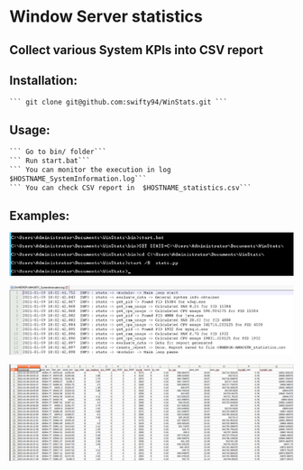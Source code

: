 # Window Server statistics

Collect various System KPIs into CSV report
---

Installation:
---
    ``` git clone git@github.com:swifty94/WinStats.git ```      

Usage:
---
    ``` Go to bin/ folder```
    ``` Run start.bat```
    ``` You can monitor the execution in log $HOSTNAME_SystemInformation.log```    
    ``` You can check CSV report in  $HOSTNAME_statistics.csv```    


Examples:
---
![](https://raw.githubusercontent.com/swifty94/WinStats/master/img/start.png)

![](https://raw.githubusercontent.com/swifty94/WinStats/master/img/log.png)

![](https://raw.githubusercontent.com/swifty94/WinStats/master/img/result.png)